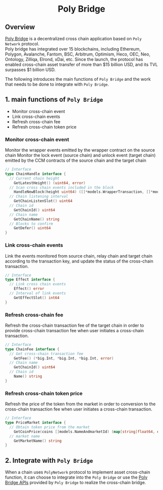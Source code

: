 <h1 align="center">Poly Bridge</h1>

## Overview
[Poly Bridge](https://bridge.poly.network) is a decentralized cross chain application based on `Poly Network` protocol.  
Poly bridge has integrated over 15 blockchains, including Ethereum, Polygon, Avalanche, Fantom, BSC, Arbitrum, Optimism, Heco, OEC, Neo, Ontology, Zilliqa, Elrond, xDai, etc.
Since the launch, the protocol has enabled cross-chain asset transfer of more than $15 billion USD, and its TVL surpasses $1 billion USD.

The following introduces the main functions of `Poly Bridge` and the work that needs to be done to integrate with `Poly Bridge`.

## 1. main functions of `Poly Bridge`
- Monitor cross-chain event
- Link cross-chain events
- Refresh cross-chain fee
- Refresh cross-chain token price

### Monitor cross-chain event
Monitor the wrapper events emitted by the wrapper contract on the source chain
Monitor the lock event (source chain) and unlock event (target chain) emitted by the CCM contracts of the source chain and the target chain

```go
// Interface
type ChainHandle interface {
  // Current chain height
	GetLatestHeight() (uint64, error)
  // Scan cross chain events included in the block
	HandleNewBlock(height uint64) ([]*models.WrapperTransaction, []*models.SrcTransaction, []*models.PolyTransaction, []*models.DstTransaction, int, int, error)
  // Chain listening interval
	GetChainListenSlot() uint64
  // Chain id
	GetChainId() uint64
  // Chain name
	GetChainName() string
  // Blocks to confirm
	GetDefer() uint64
}
```

### Link cross-chain events
Link the events monitored from source chain, relay chain and target chain according to the transaction key, and update the status of the cross-chain transaction.
```go
// Interface
type Effect interface {
  // Link cross chain events
	Effect() error
  // Interval of link events
	GetEffectSlot() int64
}
```

### Refresh cross-chain fee
Refresh the cross-chain transaction fee of the target chain in order to provide cross-chain transaction fee when user initiates a cross-chain transaction.
```go
// Interface
type ChainFee interface {
  // Get cross-chain transaction fee
	GetFee() (*big.Int, *big.Int, *big.Int, error)
  // Chain name
	GetChainId() uint64
  // Chain id
	Name() string
}
```

### Refresh cross-chain token price
Refresh the price of the token from the market in order to conversion to the cross-chain transaction fee when user initiates a cross-chain transaction.
```go
// Interface
type PriceMarket interface {
  // Obtain token price from the market
	GetCoinPrice(coins []models.NameAndmarketId) (map[string]float64, error)
  // market name
	GetMarketName() string
}
```

## 2. Integrate with `Poly Bridge`
When a chain uses `PolyNetwork` protocol to implement asset cross-chain function, it can choose to integrate into the `Poly Bridge` or use the [Poly Bridge APIs](bridge.md) provided by `Poly Bridge` to realize the cross-chain bridge.



